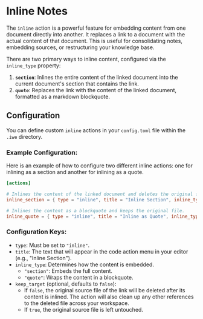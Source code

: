 # Inline Notes

The `inline` action is a powerful feature for embedding content from one document directly into another. It replaces a link to a document with the actual content of that document. This is useful for consolidating notes, embedding sources, or restructuring your knowledge base.

There are two primary ways to inline content, configured via the `inline_type` property:

1.  **`section`**: Inlines the entire content of the linked document into the current document's section that contains the link.
2.  **`quote`**: Replaces the link with the content of the linked document, formatted as a markdown blockquote.

## Configuration

You can define custom `inline` actions in your `config.toml` file within the `.iwe` directory.

### Example Configuration:

Here is an example of how to configure two different inline actions: one for inlining as a section and another for inlining as a quote.

```toml
[actions]

# Inlines the content of the linked document and deletes the original file.
inline_section = { type = "inline", title = "Inline Section", inline_type = "section", keep_target = false }

# Inlines the content as a blockquote and keeps the original file.
inline_quote = { type = "inline", title = "Inline as Quote", inline_type = "quote", keep_target = true }
```

### Configuration Keys:

-   `type`: Must be set to `"inline"`.
-   `title`: The text that will appear in the code action menu in your editor (e.g., "Inline Section").
-   `inline_type`: Determines how the content is embedded.
    -   `"section"`: Embeds the full content.
    -   `"quote"`: Wraps the content in a blockquote.
-   `keep_target` (optional, defaults to `false`):
    -   If `false`, the original source file of the link will be deleted after its content is inlined. The action will also clean up any other references to the deleted file across your workspace.
    -   If `true`, the original source file is left untouched.
